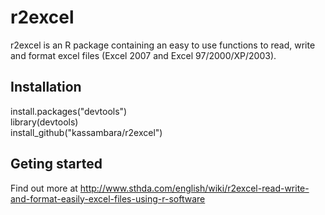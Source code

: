 r2excel
===========

r2excel is an R package containing an easy to use functions to read, write and format excel files (Excel 2007 and Excel 97/2000/XP/2003).

## Installation
    
    
install.packages("devtools")<br/>
library(devtools)<br/>
install_github("kassambara/r2excel")
   
   
## Geting started

Find out more at http://www.sthda.com/english/wiki/r2excel-read-write-and-format-easily-excel-files-using-r-software



